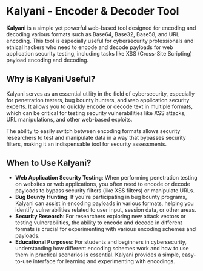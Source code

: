 
# Kalyani - Encoder & Decoder Tool

**Kalyani** is a simple yet powerful web-based tool designed for encoding and decoding various formats such as Base64, Base32, Base58, and URL encoding. This tool is especially useful for cybersecurity professionals and ethical hackers who need to encode and decode payloads for web application security testing, including tasks like XSS (Cross-Site Scripting) payload encoding and decoding.

## Why is Kalyani Useful?

Kalyani serves as an essential utility in the field of cybersecurity, especially for penetration testers, bug bounty hunters, and web application security experts. It allows you to quickly encode or decode text in multiple formats, which can be critical for testing security vulnerabilities like XSS attacks, URL manipulations, and other web-based exploits.

The ability to easily switch between encoding formats allows security researchers to test and manipulate data in a way that bypasses security filters, making it an indispensable tool for security assessments.

## When to Use Kalyani?

- **Web Application Security Testing**: When performing penetration testing on websites or web applications, you often need to encode or decode payloads to bypass security filters (like XSS filters) or manipulate URLs.
- **Bug Bounty Hunting**: If you're participating in bug bounty programs, Kalyani can assist in encoding payloads in various formats, helping you identify vulnerabilities related to user input, session data, or other areas.
- **Security Research**: For researchers exploring new attack vectors or testing vulnerabilities, the ability to encode and decode in different formats is crucial for experimenting with various encoding schemes and payloads.
- **Educational Purposes**: For students and beginners in cybersecurity, understanding how different encoding schemes work and how to use them in practical scenarios is essential. Kalyani provides a simple, easy-to-use interface for learning and experimenting with encodings.

